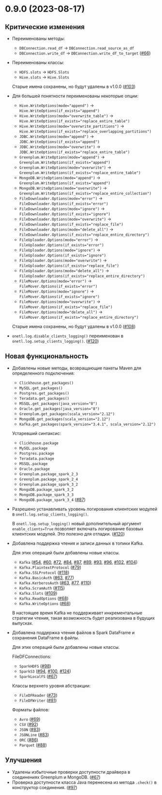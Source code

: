 # 0.9.0 (2023-08-17)

## Критические изменения

- Переименованы методы:

  - `DBConnection.read_df` → `DBConnection.read_source_as_df`
  - `DBConnection.write_df` → `DBConnection.write_df_to_target` ([#66](https://github.com/MobileTeleSystems/onetl/pull/66))

- Переименованы классы:

  - `HDFS.slots` → `HDFS.Slots`
  - `Hive.slots` → `Hive.Slots`

  Старые имена сохранены, но будут удалены в v1.0.0 ([#103](https://github.com/MobileTeleSystems/onetl/pull/103))

- Для большей понятности переименованы некоторые опции:

  - `Hive.WriteOptions(mode="append")` → `Hive.WriteOptions(if_exists="append")`
  - `Hive.WriteOptions(mode="overwrite_table")` → `Hive.WriteOptions(if_exists="replace_entire_table")`
  - `Hive.WriteOptions(mode="overwrite_partitions")` → `Hive.WriteOptions(if_exists="replace_overlapping_partitions")`
  - `JDBC.WriteOptions(mode="append")` → `JDBC.WriteOptions(if_exists="append")`
  - `JDBC.WriteOptions(mode="overwrite")` → `JDBC.WriteOptions(if_exists="replace_entire_table")`
  - `Greenplum.WriteOptions(mode="append")` → `Greenplum.WriteOptions(if_exists="append")`
  - `Greenplum.WriteOptions(mode="overwrite")` → `Greenplum.WriteOptions(if_exists="replace_entire_table")`
  - `MongoDB.WriteOptions(mode="append")` → `Greenplum.WriteOptions(if_exists="append")`
  - `MongoDB.WriteOptions(mode="overwrite")` → `Greenplum.WriteOptions(if_exists="replace_entire_collection")`
  - `FileDownloader.Options(mode="error")` → `FileDownloader.Options(if_exists="error")`
  - `FileDownloader.Options(mode="ignore")` → `FileDownloader.Options(if_exists="ignore")`
  - `FileDownloader.Options(mode="overwrite")` → `FileDownloader.Options(if_exists="replace_file")`
  - `FileDownloader.Options(mode="delete_all")` → `FileDownloader.Options(if_exists="replace_entire_directory")`
  - `FileUploader.Options(mode="error")` → `FileUploader.Options(if_exists="error")`
  - `FileUploader.Options(mode="ignore")` → `FileUploader.Options(if_exists="ignore")`
  - `FileUploader.Options(mode="overwrite")` → `FileUploader.Options(if_exists="replace_file")`
  - `FileUploader.Options(mode="delete_all")` → `FileUploader.Options(if_exists="replace_entire_directory")`
  - `FileMover.Options(mode="error")` → `FileMover.Options(if_exists="error")`
  - `FileMover.Options(mode="ignore")` → `FileMover.Options(if_exists="ignore")`
  - `FileMover.Options(mode="overwrite")` → `FileMover.Options(if_exists="replace_file")`
  - `FileMover.Options(mode="delete_all")` → `FileMover.Options(if_exists="replace_entire_directory")`

  Старые имена сохранены, но будут удалены в v1.0.0 ([#108](https://github.com/MobileTeleSystems/onetl/pull/108))

- `onetl.log.disable_clients_logging()` переименован в `onetl.log.setup_clients_logging()`. ([#120](https://github.com/MobileTeleSystems/onetl/pull/120))

## Новая функциональность

- Добавлены новые методы, возвращающие пакеты Maven для определенного подключения:

  - `Clickhouse.get_packages()`
  - `MySQL.get_packages()`
  - `Postgres.get_packages()`
  - `Teradata.get_packages()`
  - `MSSQL.get_packages(java_version="8")`
  - `Oracle.get_packages(java_version="8")`
  - `Greenplum.get_packages(scala_version="2.12")`
  - `MongoDB.get_packages(scala_version="2.12")`
  - `Kafka.get_packages(spark_version="3.4.1", scala_version="2.12")`

  Устаревший синтаксис:

  - `Clickhouse.package`
  - `MySQL.package`
  - `Postgres.package`
  - `Teradata.package`
  - `MSSQL.package`
  - `Oracle.package`
  - `Greenplum.package_spark_2_3`
  - `Greenplum.package_spark_2_4`
  - `Greenplum.package_spark_3_2`
  - `MongoDB.package_spark_3_2`
  - `MongoDB.package_spark_3_3`
  - `MongoDB.package_spark_3_4` ([#87](https://github.com/MobileTeleSystems/onetl/pull/87))

- Разрешено устанавливать уровень логирования клиентских модулей в `onetl.log.setup_clients_logging()`.

  В `onetl.log.setup_logging()` новый дополнительный аргумент `enable_clients=True` позволяет включать логирование базовых клиентских модулей.
  Это полезно для отладки. ([#120](https://github.com/MobileTeleSystems/onetl/pull/120))

- Добавлена поддержка чтения и записи данных в топики Kafka.

  Для этих операций были добавлены новые классы.

  - `Kafka` ([#54](https://github.com/MobileTeleSystems/onetl/pull/54), [#60](https://github.com/MobileTeleSystems/onetl/pull/60), [#72](https://github.com/MobileTeleSystems/onetl/pull/72), [#84](https://github.com/MobileTeleSystems/onetl/pull/84), [#87](https://github.com/MobileTeleSystems/onetl/pull/87), [#89](https://github.com/MobileTeleSystems/onetl/pull/89), [#93](https://github.com/MobileTeleSystems/onetl/pull/93), [#96](https://github.com/MobileTeleSystems/onetl/pull/96), [#102](https://github.com/MobileTeleSystems/onetl/pull/102), [#104](https://github.com/MobileTeleSystems/onetl/pull/104))
  - `Kafka.PlaintextProtocol` ([#79](https://github.com/MobileTeleSystems/onetl/pull/79))
  - `Kafka.SSLProtocol` ([#118](https://github.com/MobileTeleSystems/onetl/pull/118))
  - `Kafka.BasicAuth` ([#63](https://github.com/MobileTeleSystems/onetl/pull/63), [#77](https://github.com/MobileTeleSystems/onetl/pull/77))
  - `Kafka.KerberosAuth` ([#63](https://github.com/MobileTeleSystems/onetl/pull/63), [#77](https://github.com/MobileTeleSystems/onetl/pull/77), [#110](https://github.com/MobileTeleSystems/onetl/pull/110))
  - `Kafka.ScramAuth` ([#115](https://github.com/MobileTeleSystems/onetl/pull/115))
  - `Kafka.Slots` ([#109](https://github.com/MobileTeleSystems/onetl/pull/109))
  - `Kafka.ReadOptions` ([#68](https://github.com/MobileTeleSystems/onetl/pull/68))
  - `Kafka.WriteOptions` ([#68](https://github.com/MobileTeleSystems/onetl/pull/68))

  В настоящее время Kafka не поддерживает инкрементальные стратегии чтения, такая возможность будет реализована в будущих выпусках.

- Добавлена поддержка чтения файлов в Spark DataFrame и сохранения DataFrame в файлы.

  Для этих операций были добавлены новые классы.

  FileDFConnections:

  - `SparkHDFS` ([#98](https://github.com/MobileTeleSystems/onetl/pull/98))
  - `SparkS3` ([#94](https://github.com/MobileTeleSystems/onetl/pull/94), [#100](https://github.com/MobileTeleSystems/onetl/pull/100), [#124](https://github.com/MobileTeleSystems/onetl/pull/124))
  - `SparkLocalFS` ([#67](https://github.com/MobileTeleSystems/onetl/pull/67))

  Классы верхнего уровня абстракции:

  - `FileDFReader` ([#73](https://github.com/MobileTeleSystems/onetl/pull/73))
  - `FileDFWriter` ([#81](https://github.com/MobileTeleSystems/onetl/pull/81))

  Форматы файлов:

  - `Avro` ([#69](https://github.com/MobileTeleSystems/onetl/pull/69))
  - `CSV` ([#92](https://github.com/MobileTeleSystems/onetl/pull/92))
  - `JSON` ([#83](https://github.com/MobileTeleSystems/onetl/pull/83))
  - `JSONLine` ([#83](https://github.com/MobileTeleSystems/onetl/pull/83))
  - `ORC` ([#86](https://github.com/MobileTeleSystems/onetl/pull/86))
  - `Parquet` ([#88](https://github.com/MobileTeleSystems/onetl/pull/88))

## Улучшения

- Удалены избыточные проверки доступности драйвера в соединениях Greenplum и MongoDB. ([#67](https://github.com/MobileTeleSystems/onetl/pull/67))
- Проверка доступности класса Java перенесена из метода `.check()` в конструктор соединения. ([#97](https://github.com/MobileTeleSystems/onetl/pull/97))
